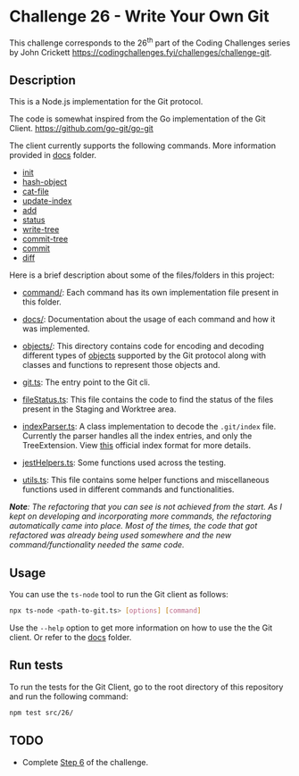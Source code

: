 # Challenge 26 - Write Your Own Git

This challenge corresponds to the 26<sup>th</sup> part of the Coding Challenges series by John Crickett https://codingchallenges.fyi/challenges/challenge-git.

## Description

This is a Node.js implementation for the Git protocol.

The code is somewhat inspired from the Go implementation of the Git Client. https://github.com/go-git/go-git

The client currently supports the following commands. More information provided in [docs](docs/) folder.

- [init](docs/init.md)
- [hash-object](docs/hash-object.md)
- [cat-file](docs/cat-file.md)
- [update-index](docs/update-index.md)
- [add](docs/update-index.md)
- [status](docs/status.md)
- [write-tree](docs/write-tree.md)
- [commit-tree](docs/commit-tree.md)
- [commit](docs/commit.md)
- [diff](docs/diff.md)

Here is a brief description about some of the files/folders in this project:

- [command/](commands/): Each command has its own implementation file present in this folder.

- [docs/](docs/): Documentation about the usage of each command and how it was implemented.

- [objects/](objects/): This directory contains code for encoding and decoding different types of [objects](https://git-scm.com/book/en/v2/Git-Internals-Git-Objects) supported by the Git protocol along with classes and functions to represent those objects and.

- [git.ts](git.ts): The entry point to the Git cli.

- [fileStatus.ts](fileStatus.ts): This file contains the code to find the status of the files present in the Staging and Worktree area.

- [indexParser.ts](indexParser.ts): A class implementation to decode the `.git/index` file. Currently the parser handles all the index entries, and only the TreeExtension. View [this](https://github.com/git/git/blob/867b1c1bf68363bcfd17667d6d4b9031fa6a1300/Documentation/technical/index-format.txt) official index format for more details.

- [jestHelpers.ts](jestHelpers.ts): Some functions used across the testing.

- [utils.ts](utils.ts): This file contains some helper functions and miscellaneous functions used in different commands and functionalities.

_**Note**: The refactoring that you can see is not achieved from the start. As I kept on developing and incorporating more commands, the refactoring automatically came into place. Most of the times, the code that got refactored was already being used somewhere and the new command/functionality needed the same code._

## Usage

You can use the `ts-node` tool to run the Git client as follows:

```bash
npx ts-node <path-to-git.ts> [options] [command]
```

Use the `--help` option to get more information on how to use the the Git client.
Or refer to the [docs](docs/) folder.

## Run tests

To run the tests for the Git Client, go to the root directory of this repository and run the following command:

```bash
npm test src/26/
```

## TODO

- Complete [Step 6](https://codingchallenges.fyi/challenges/challenge-git/#step-6) of the challenge.
